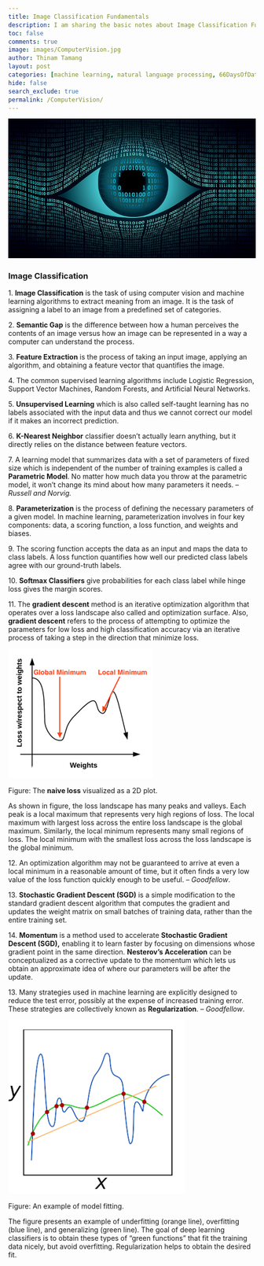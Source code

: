 ```yaml
---
title: Image Classification Fundamentals
description: I am sharing the basic notes about Image Classification Fundamentals. 
toc: false
comments: true
image: images/ComputerVision.jpg
author: Thinam Tamang
layout: post
categories: [machine learning, natural language processing, 66DaysOfData, notes]
hide: false
search_exclude: true
permalink: /ComputerVision/
---
```


![Image](https://github.com/ThinamXx/thinam.ai/blob/master/images/ComputerVision.jpg?raw=true)

### Image Classification

1\. **Image Classification** is the task of using computer vision and machine learning algorithms to extract meaning from an image. It is the task of assigning a label to an image from a predefined set of categories.

2\. **Semantic Gap** is the difference between how a human perceives the contents of an image versus how an image can be represented in a way a computer can understand the process.

3\. **Feature Extraction** is the process of taking an input image, applying an algorithm, and obtaining a feature vector that quantifies the image.

4\. The common supervised learning algorithms include Logistic Regression, Support Vector Machines, Random Forests, and Artificial Neural Networks.

5\. **Unsupervised Learning** which is also called self-taught learning has no labels associated with the input data and thus we cannot correct our model if it makes an incorrect prediction.

6\. **K-Nearest Neighbor** classifier doesn’t actually learn anything, but it directly relies on the distance between feature vectors.

7\. A learning model that summarizes data with a set of parameters of fixed size which is independent of the number of training examples is called a **Parametric Model**. No matter how much data you throw at the parametric model, it won’t change its mind about how many parameters it needs. – *Russell and Norvig.*

8\. **Parameterization** is the process of defining the necessary parameters of a given model. In machine learning, parameterization involves in four key components: data, a scoring function, a loss function, and weights and biases.

9\. The scoring function accepts the data as an input and maps the data to class labels. A loss function quantifies how well our predicted class labels agree with our ground-truth labels.

10\. **Softmax Classifiers** give probabilities for each class label while hinge loss gives the margin scores.

11\. The **gradient descent** method is an iterative optimization algorithm that operates over a loss landscape also called and optimization surface. Also, **gradient descent** refers to the process of attempting to optimize the parameters for low loss and high classification accuracy via an iterative process of taking a step in the direction that minimize loss.

![Image](https://github.com/ThinamXx/thinam.ai/blob/master/images/media/image1.png?raw=true)

Figure: The **naive loss** visualized as a 2D plot.

As shown in figure, the loss landscape has many peaks and valleys. Each peak is a local maximum that represents very high regions of loss. The local maximum with largest loss across the entire loss landscape is the global maximum. Similarly, the local minimum represents many small regions of loss. The local minimum with the smallest loss across the loss landscape is the global minimum.

12\. An optimization algorithm may not be guaranteed to arrive at even a local minimum in a reasonable amount of time, but it often finds a very low value of the loss function quickly enough to be useful. – *Goodfellow*.

13\. **Stochastic Gradient Descent (SGD)** is a simple modification to the standard gradient descent algorithm that computes the gradient and updates the weight matrix on small batches of training data, rather than the entire training set.

14\. **Momentum** is a method used to accelerate **Stochastic Gradient Descent (SGD),** enabling it to learn faster by focusing on dimensions whose gradient point in the same direction. **Nesterov’s Acceleration** can be conceptualized as a corrective update to the momentum which lets us obtain an approximate idea of where our parameters will be after the update.

13\. Many strategies used in machine learning are explicitly designed to reduce the test error, possibly at the expense of increased training error. These strategies are collectively known as **Regularization**. – *Goodfellow*.

![Image](https://github.com/ThinamXx/thinam.ai/blob/master/images/media/image2.png?raw=true)

Figure: An example of model fitting.

The figure presents an example of underfitting (orange line), overfitting (blue line), and generalizing (green line). The goal of deep learning classifiers is to obtain these types of “green functions” that fit the training data nicely, but avoid overfitting. Regularization helps to obtain the desired fit.
